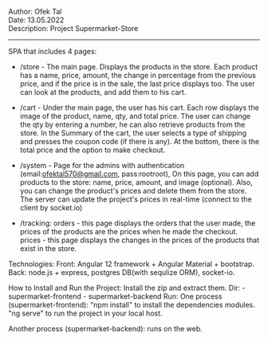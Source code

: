 
  Author: Ofek Tal                                                           
  Date: 13.05.2022                                                           
  Description: Project Supermarket-Store                                     
                                                                        
----------------------------------------------------------------------------------
  SPA that includes 4 pages:
  - /store - The main page.
             Displays the products in the store.
             Each product has a name, price, amount, the change in percentage from the previous price, 
             and if the price is in the sale, the last price displays too.
             The user can look at the products, and add them to his cart.
     
  - /cart - Under the main page, the user has his cart.
            Each row displays the image of the product, name, qty, and total price.
            The user can change the qty by entering a number, he can also retrieve products from the store.
            In the Summary of the cart, the user selects a type of shipping and presses the coupon code (if there is any).
            At the bottom, there is the total price and the option to make checkout.
             
  - /system - Page for the admins with authentication (email:ofektal570@gmail.com, pass:rootroot),
              On this page, you can add products to the store: name, price, amount, and image (optional).
              Also, you can change the product's prices and delete them from the store.
              The server can update the project's prices in real-time (connect to the client by socket.io)
              
  - /tracking: orders - this page displays the orders that the user made, the prices of the products are the prices when he made the checkout.
               prices - this page displays the changes in the prices of the products that exist in the store.

Technologies:
  Front: Angular 12 framework + Angular Material + bootstrap.
  Back: node.js + express, postgres DB(with sequlize ORM), socket-io.

How to Install and Run the Project:
  Install the zip and extract them.
  Dir:
    - supermarket-frontend
    - supermarket-backend
  Run:
  One process (supermarket-frontend):
   "npm install" to install the dependencies modules.
   "ng serve" to run the project in your local host.

  Another process (supermarket-backend): runs on the web.
  
